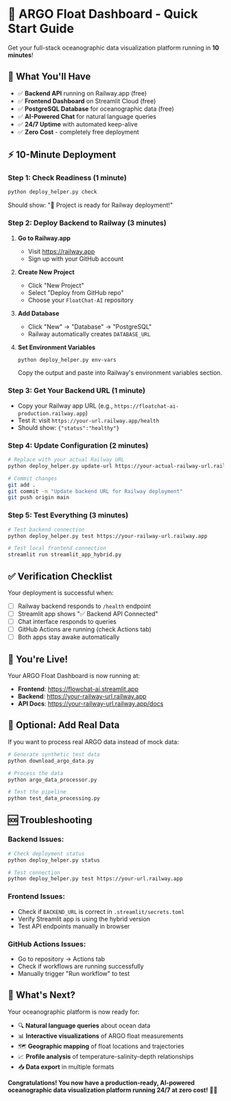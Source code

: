 # 🚀 ARGO Float Dashboard - Quick Start Guide

Get your full-stack oceanographic data visualization platform running in **10 minutes**!

## 🎯 **What You'll Have**
- ✅ **Backend API** running on Railway.app (free)
- ✅ **Frontend Dashboard** on Streamlit Cloud (free) 
- ✅ **PostgreSQL Database** for oceanographic data (free)
- ✅ **AI-Powered Chat** for natural language queries
- ✅ **24/7 Uptime** with automated keep-alive
- ✅ **Zero Cost** - completely free deployment

## ⚡ **10-Minute Deployment**

### **Step 1: Check Readiness (1 minute)**
```bash
python deploy_helper.py check
```
Should show: "🎉 Project is ready for Railway deployment!"

### **Step 2: Deploy Backend to Railway (3 minutes)**

1. **Go to Railway.app**
   - Visit https://railway.app
   - Sign up with your GitHub account

2. **Create New Project**
   - Click "New Project"
   - Select "Deploy from GitHub repo"
   - Choose your `FloatChat-AI` repository

3. **Add Database**
   - Click "New" → "Database" → "PostgreSQL"
   - Railway automatically creates `DATABASE_URL`

4. **Set Environment Variables**
   ```bash
   python deploy_helper.py env-vars
   ```
   Copy the output and paste into Railway's environment variables section.

### **Step 3: Get Your Backend URL (1 minute)**
- Copy your Railway app URL (e.g., `https://floatchat-ai-production.railway.app`)
- Test it: visit `https://your-url.railway.app/health`
- Should show: `{"status":"healthy"}`

### **Step 4: Update Configuration (2 minutes)**
```bash
# Replace with your actual Railway URL
python deploy_helper.py update-url https://your-actual-railway-url.railway.app

# Commit changes
git add .
git commit -m "Update backend URL for Railway deployment"
git push origin main
```

### **Step 5: Test Everything (3 minutes)**
```bash
# Test backend connection
python deploy_helper.py test https://your-railway-url.railway.app

# Test local frontend connection
streamlit run streamlit_app_hybrid.py
```

## ✅ **Verification Checklist**

Your deployment is successful when:
- [ ] Railway backend responds to `/health` endpoint
- [ ] Streamlit app shows "✅ Backend API Connected" 
- [ ] Chat interface responds to queries
- [ ] GitHub Actions are running (check Actions tab)
- [ ] Both apps stay awake automatically

## 🎉 **You're Live!**

Your ARGO Float Dashboard is now running at:
- **Frontend**: https://flowchat-ai.streamlit.app
- **Backend**: https://your-railway-url.railway.app
- **API Docs**: https://your-railway-url.railway.app/docs

## 🔧 **Optional: Add Real Data**

If you want to process real ARGO data instead of mock data:

```bash
# Generate synthetic test data
python download_argo_data.py

# Process the data
python argo_data_processor.py

# Test the pipeline
python test_data_processing.py
```

## 🆘 **Troubleshooting**

### **Backend Issues:**
```bash
# Check deployment status
python deploy_helper.py status

# Test connection
python deploy_helper.py test https://your-url.railway.app
```

### **Frontend Issues:**
- Check if `BACKEND_URL` is correct in `.streamlit/secrets.toml`
- Verify Streamlit app is using the hybrid version
- Test API endpoints manually in browser

### **GitHub Actions Issues:**
- Go to repository → Actions tab
- Check if workflows are running successfully
- Manually trigger "Run workflow" to test

## 🌊 **What's Next?**

Your oceanographic platform is now ready for:
- 🔍 **Natural language queries** about ocean data
- 📊 **Interactive visualizations** of ARGO float measurements  
- 🗺️ **Geographic mapping** of float locations and trajectories
- 📈 **Profile analysis** of temperature-salinity-depth relationships
- 📥 **Data export** in multiple formats

**Congratulations! You now have a production-ready, AI-powered oceanographic data visualization platform running 24/7 at zero cost!** 🎉🌊